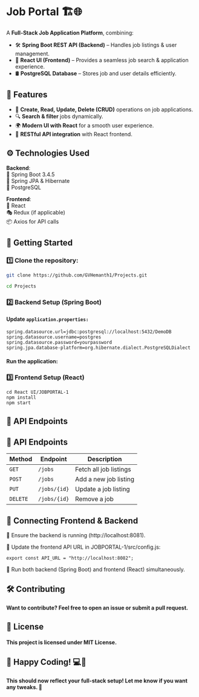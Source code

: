 # Job Portal 🏗️🌐

A **Full-Stack Job Application Platform**, combining:
- 🛠️ **Spring Boot REST API (Backend)** – Handles job listings & user management.
- 🎨 **React UI (Frontend)** – Provides a seamless job search & application experience.
- 🛢️ **PostgreSQL Database** – Stores job and user details efficiently.

## 📌 Features
- 📝 **Create, Read, Update, Delete (CRUD)** operations on job applications.
- 🔍 **Search & filter** jobs dynamically.
- 🌍 **Modern UI with React** for a smooth user experience.
- 🚀 **RESTful API integration** with React frontend.

## ⚙️ Technologies Used
**Backend**:  
🔹 Spring Boot 3.4.5  
🔹 Spring JPA & Hibernate  
🔹 PostgreSQL

**Frontend**:  
🎨 React  
🎭 Redux (if applicable)  
📦 Axios for API calls

## 🚀 Getting Started

### 1️⃣ Clone the repository:
```sh
git clone https://github.com/GVHemanth1/Projects.git

cd Projects
```
### 2️⃣ Backend Setup (Spring Boot)
#### Update ``application.properties:``

```
spring.datasource.url=jdbc:postgresql://localhost:5432/DemoDB
spring.datasource.username=postgres
spring.datasource.password=yourpassword
spring.jpa.database-platform=org.hibernate.dialect.PostgreSQLDialect
```

#### Run the application:

### 3️⃣ Frontend Setup (React)

```
cd React UI/JOBPORTAL-1
npm install
npm start
```

## 📡 API Endpoints


## 📡 API Endpoints

| Method | Endpoint       | Description           |
|--------|--------------|-----------------------|
| `GET`  | `/jobs`       | Fetch all job listings |
| `POST` | `/jobs`       | Add a new job listing |
| `PUT`  | `/jobs/{id}`  | Update a job listing  |
| `DELETE` | `/jobs/{id}` | Remove a job          |



## 🎯 Connecting Frontend & Backend

🔹 Ensure the backend is running (http://localhost:8081).

🔹 Update the frontend API URL in JOBPORTAL-1/src/config.js:
```
export const API_URL = "http://localhost:8082";
```
🔹 Run both backend (Spring Boot) and frontend (React) simultaneously.

## 🛠️ Contributing

#### Want to contribute? Feel free to open an issue or submit a pull request.

## 📜 License
#### This project is licensed under MIT License.

## 🚀 Happy Coding! 💻🎉


#### This should now reflect your full-stack setup! Let me know if you want any tweaks. 🚀
